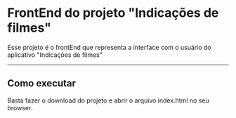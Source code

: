 # FrontEnd do projeto "Indicações de filmes"

Esse projeto é o frontEnd que representa a interface com o usuário do aplicativo "Indicações de filmes"

---
## Como executar

Basta fazer o download do projeto e abrir o arquivo index.html no seu browser.

